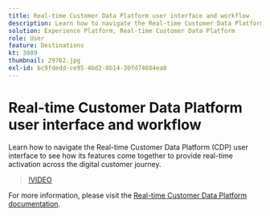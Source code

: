 ```yaml
---
title: Real-time Customer Data Platform user interface and workflow
description: Learn how to navigate the Real-time Customer Data Platform (CDP) user interface to see how its features come together to provide real-time activation across the digital customer journey.
solution: Experience Platform, Real-time Customer Data Platform
role: User
feature: Destinations
kt: 3989
thumbnail: 29762.jpg
exl-id: bc9fdedd-ce95-4bd2-8b14-30fd74604ea8
---
```

# Real-time Customer Data Platform user interface and workflow

Learn how to navigate the Real-time Customer Data Platform (CDP) user interface to see how its features come together to provide real-time activation across the digital customer journey.

>[!VIDEO](https://video.tv.adobe.com/v/29762?quality=12&learn=on)

For  more information, please visit the [Real-time Customer Data Platform documentation](https://experienceleague.adobe.com/docs/experience-platform/rtcdp/overview.html).
